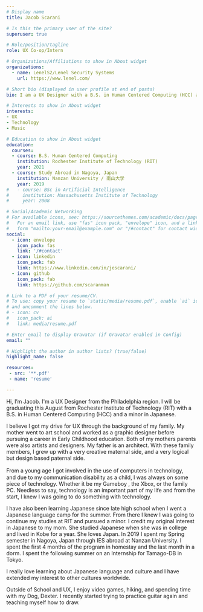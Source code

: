 ```yaml
---
# Display name
title: Jacob Scarani

# Is this the primary user of the site?
superuser: true

# Role/position/tagline
role: UX Co-op/Intern

# Organizations/Affiliations to show in About widget
organizations:
  - name: LenelS2/Lenel Security Systems
    url: https://www.lenel.com/

# Short bio (displayed in user profile at end of posts)
bio: I am a UX Designer with a B.S. in Human Centered Computing (HCC) and a minor in Japanese

# Interests to show in About widget
interests:
- UX
- Technology
- Music

# Education to show in About widget
education:
  courses:
  - course: B.S. Human Centered Computing
    institution: Rochester Institute of Technology (RIT)
    year: 2021
  - course: Study Abroad in Nagoya, Japan
    institution: Nanzan University / 南山大学
    year: 2019
#   - course: BSc in Artificial Intelligence
#     institution: Massachusetts Institute of Technology
#     year: 2008

# Social/Academic Networking
# For available icons, see: https://sourcethemes.com/academic/docs/page-builder/#icons
#   For an email link, use "fas" icon pack, "envelope" icon, and a link in the
#   form "mailto:your-email@example.com" or "/#contact" for contact widget.
social:
  - icon: envelope
    icon_pack: fas
    link: '/#contact'
  - icon: linkedin
    icon_pack: fab
    link: https://www.linkedin.com/in/jescarani/
  - icon: github
    icon_pack: fab
    link: https://github.com/scaranman

# Link to a PDF of your resume/CV.
# To use: copy your resume to `static/media/resume.pdf`, enable `ai` icons in `params.toml`, 
# and uncomment the lines below.
# - icon: cv
#   icon_pack: ai
#   link: media/resume.pdf

# Enter email to display Gravatar (if Gravatar enabled in Config)
email: ""

# Highlight the author in author lists? (true/false)
highlight_name: false

resources:
 - src: '**.pdf'
 - name: 'resume'

---
```


Hi, I’m Jacob. I'm a UX Designer from the Philadelphia region. I will be graduating this August from Rochester Institute of Technology (RIT) with a B.S. in Human Centered Computing (HCC) and a minor in Japanese.

I believe I got my drive for UX through the background of my family. My mother went to art school and worked as a graphic designer before pursuing a career in Early Childhood education. Both of my mothers parents were also artists and designers. My father is an architect. With these family members, I grew up with a very creative maternal side, and a very logical but design based paternal side.

From a young age I got involved in the use of computers in technology,　and due to my communication disability as a child, I was always on some piece of technology. Whether it be my Gameboy , the Xbox, or the family PC. Needless to say, technology is an important part of my life and from the start, I knew I was going to do something with technology.

I have also been learning Japanese since late high school when I went a Japanese language camp for the summer. From there I knew I was going to continue my studies at RIT and pursued a minor. I credit my original interest in Japanese to my mom. She studied Japanese when she was in college and lived in Kobe for a year. She loves Japan. In 2019 I spent my Spring semester in Nagoya, Japan through IES abroad at Nanzan University. I spent the first 4 months of the program in homestay and the last month in a dorm. I spent the following summer on an Internship for Tamago-DB in Tokyo.

I really love learning about Japanese language and culture and I have extended my interest to other cultures worldwide.

Outside of School and UX, I enjoy video games, hiking, and spending time with my Dog, Dexter. I recently started trying to practice guitar again and teaching myself how to draw.

<!-- {{< icon name="download" pack="fas" >}} Download my {{< staticref "media/demo_resume.pdf" "newtab" >}}resumé{{< /staticref >}}. -->
